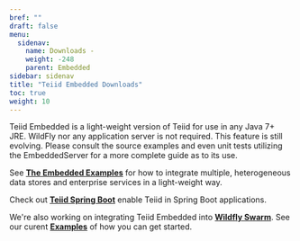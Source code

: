 ```yaml
---
bref: ""
draft: false
menu:
  sidenav:
    name: Downloads -
    weight: -248
    parent: Embedded
sidebar: sidenav
title: "Teiid Embedded Downloads"
toc: true
weight: 10
---
```


Teiid Embedded is a light-weight version of Teiid for use in any Java 7+ JRE. WildFly nor any application server is not required. This feature is still evolving. Please consult the source examples and even unit tests utilizing the EmbeddedServer for a more complete guide as to its use.

See [**The Embedded Examples**](https://github.com/teiid/teiid-embedded-examples) for how to integrate multiple, heterogeneous data stores and enterprise services in a light-weight way.

Check out [**Teiid Spring Boot**](https://github.com/teiid/teiid-spring-boot) enable Teiid in Spring Boot applications.

We're also working on integrating Teiid Embedded into [**Wildfly Swarm**](https://github.com/wildfly-swarm).  See our curent [**Examples**](https://github.com/teiid/wildfly-swarm-teiid-examples) of how you can get started.

